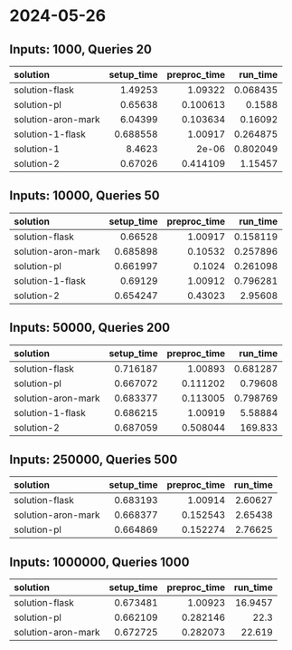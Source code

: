 # 2024-05-26

## Inputs: 1000, Queries 20

| solution           |   setup_time |   preproc_time |   run_time |
|:-------------------|-------------:|---------------:|-----------:|
| solution-flask     |     1.49253  |       1.09322  |   0.068435 |
| solution-pl        |     0.65638  |       0.100613 |   0.1588   |
| solution-aron-mark |     6.04399  |       0.103634 |   0.16092  |
| solution-1-flask   |     0.688558 |       1.00917  |   0.264875 |
| solution-1         |     8.4623   |       2e-06    |   0.802049 |
| solution-2         |     0.67026  |       0.414109 |   1.15457  |

## Inputs: 10000, Queries 50

| solution           |   setup_time |   preproc_time |   run_time |
|:-------------------|-------------:|---------------:|-----------:|
| solution-flask     |     0.66528  |        1.00917 |   0.158119 |
| solution-aron-mark |     0.685898 |        0.10532 |   0.257896 |
| solution-pl        |     0.661997 |        0.1024  |   0.261098 |
| solution-1-flask   |     0.69129  |        1.00912 |   0.796281 |
| solution-2         |     0.654247 |        0.43023 |   2.95608  |

## Inputs: 50000, Queries 200

| solution           |   setup_time |   preproc_time |   run_time |
|:-------------------|-------------:|---------------:|-----------:|
| solution-flask     |     0.716187 |       1.00893  |   0.681287 |
| solution-pl        |     0.667072 |       0.111202 |   0.79608  |
| solution-aron-mark |     0.683377 |       0.113005 |   0.798769 |
| solution-1-flask   |     0.686215 |       1.00919  |   5.58884  |
| solution-2         |     0.687059 |       0.508044 | 169.833    |

## Inputs: 250000, Queries 500

| solution           |   setup_time |   preproc_time |   run_time |
|:-------------------|-------------:|---------------:|-----------:|
| solution-flask     |     0.683193 |       1.00914  |    2.60627 |
| solution-aron-mark |     0.668377 |       0.152543 |    2.65438 |
| solution-pl        |     0.664869 |       0.152274 |    2.76625 |

## Inputs: 1000000, Queries 1000

| solution           |   setup_time |   preproc_time |   run_time |
|:-------------------|-------------:|---------------:|-----------:|
| solution-flask     |     0.673481 |       1.00923  |    16.9457 |
| solution-pl        |     0.662109 |       0.282146 |    22.3    |
| solution-aron-mark |     0.672725 |       0.282073 |    22.619  |